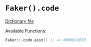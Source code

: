 # `Faker().code`

[Dictionary file](../core/src/main/resources/locales/en/code.yml)

Available Functions:  
```kotlin
Faker().code.asin() // => B000BJ20TO
```
